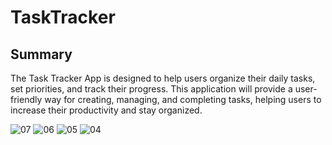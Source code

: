 ﻿# TaskTracker

## Summary

The Task Tracker App is designed to help users organize their daily tasks, set priorities, and track their progress.
This application will provide a user-friendly way for creating, managing, and completing tasks, helping users to increase their productivity and stay organized.




![07](https://github.com/user-attachments/assets/9bf3d3fc-0cef-4879-a7a5-806de38bbf3a)
![06](https://github.com/user-attachments/assets/67e95eb4-9a18-43fc-94d1-4dc08bbe904b)
![05](https://github.com/user-attachments/assets/165fbfbe-849d-4485-b437-97ce3b307e4a)
![04](https://github.com/user-attachments/assets/ea2081c6-4bc9-4427-8985-2ae472749a4d)
